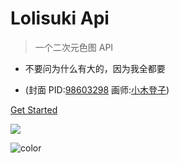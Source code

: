 <!-- _coverpage.md -->

# Lolisuki Api

> 一个二次元色图 API

-   不要问为什么有大的，因为我全都要

-   (封面 PID:[98603298](https://www.pixiv.net/artworks/98603298) 画师:[小木登子](https://www.pixiv.net/users/59046424))

[Get Started](setu)

![](/img/98603298_p0.png)

![color](#f0f0f0)
